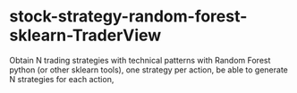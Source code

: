 # stock-strategy-random-forest-sklearn-TraderView
Obtain N trading strategies with technical patterns with Random Forest python (or other sklearn tools), one strategy per action, be able to generate N strategies for each action,
